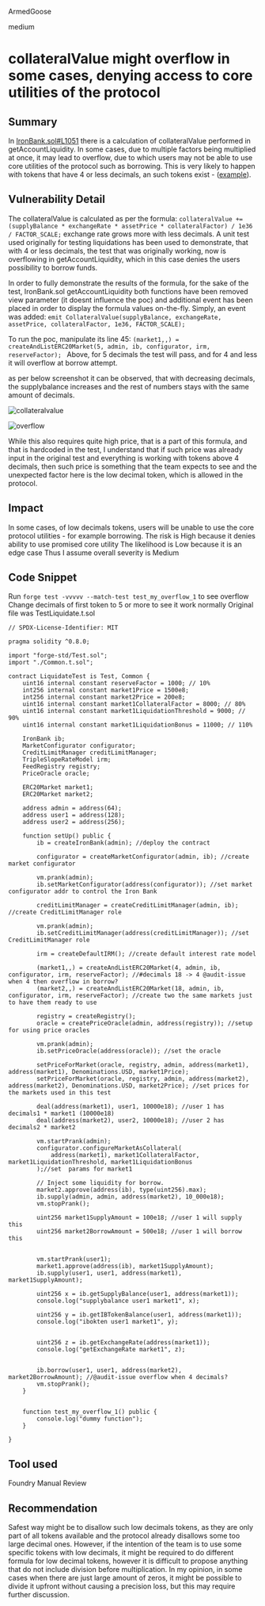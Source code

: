 ArmedGoose

medium

# collateralValue might overflow in some cases, denying access to core utilities of the protocol

## Summary
In [IronBank.sol#L1051](https://github.com/sherlock-audit/2023-05-ironbank/blob/main/ib-v2/src/protocol/pool/IronBank.sol#L1051) there is a calculation of collateralValue performed in getAccountLiquidity. In some cases, due to multiple factors being multiplied at once, it may lead to overflow, due to which users may not be able to use core utilities of the protocol such as borrowing. This is very likely to happen with tokens that have 4 or less decimals, an such tokens exist - ([example](https://github.com/d-xo/weird-erc20#low-decimals)).

## Vulnerability Detail
The collateralValue is calculated as per the formula: `collateralValue += (supplyBalance * exchangeRate * assetPrice * collateralFactor) / 1e36 / FACTOR_SCALE;`
exchange rate grows more with less decimals. A unit test used originally for testing liquidations has been used to demonstrate, that with 4 or less decimals, the test that was originally working, now is overflowing in getAccountLiquidity, which in this case denies the users possibility to borrow funds.

In order to fully demonstrate the results of the formula, for the sake of the test, IronBank.sol getAccountLiquidity both functions have been removed view parameter (it doesnt influence the poc) and additional event has been placed in order to display the formula values on-the-fly. Simply, an event was added: `emit CollateralValue(supplyBalance, exchangeRate, assetPrice, collateralFactor, 1e36, FACTOR_SCALE);`

To run the poc, manipulate its line 45:
`(market1,,) = createAndListERC20Market(5, admin, ib, configurator, irm, reserveFactor); `
Above, for 5 decimals the test will pass, and for 4 and less it will overflow at borrow attempt.

as per below screenshot it can be observed, that with decreasing decimals, the supplybalance increases and the rest of numbers stays with the same amount of decimals.

![collateralvalue](https://github.com/sherlock-audit/2023-05-ironbank-ArmedGoose/assets/120720673/1c470cde-a637-44c7-9c9d-096a0fff52ab)

![overflow](https://github.com/sherlock-audit/2023-05-ironbank-ArmedGoose/assets/120720673/efdeafee-bdfb-4041-a56a-93b36f794cfa)

While this also requires quite high price, that is a part of this formula, and that is hardcoded in the test, I understand that if such price was already input in the original test and everything is working with tokens above 4 decimals, then such price is something that the team expects to see and the unexpected factor here is the low decimal token, which is allowed in the protocol. 

## Impact
In some cases, of low decimals tokens, users will be unable to use the core protocol utilities - for example borrowing.
The risk is High because it denies ability to use promised core utility
The likelihood is Low because it is an edge case
Thus I assume overall severity is Medium

## Code Snippet
Run `forge test -vvvvv --match-test test_my_overflow_1` to see overflow
Change decimals of first token to 5 or more to see it work normally
Original file was TestLiquidate.t.sol
```solidity
// SPDX-License-Identifier: MIT

pragma solidity ^0.8.0;

import "forge-std/Test.sol";
import "./Common.t.sol";

contract LiquidateTest is Test, Common {
    uint16 internal constant reserveFactor = 1000; // 10%
    int256 internal constant market1Price = 1500e8;
    int256 internal constant market2Price = 200e8;
    uint16 internal constant market1CollateralFactor = 8000; // 80%
    uint16 internal constant market1LiquidationThreshold = 9000; // 90%
    uint16 internal constant market1LiquidationBonus = 11000; // 110%

    IronBank ib;
    MarketConfigurator configurator;
    CreditLimitManager creditLimitManager;
    TripleSlopeRateModel irm;
    FeedRegistry registry;
    PriceOracle oracle;

    ERC20Market market1;
    ERC20Market market2;

    address admin = address(64);
    address user1 = address(128);
    address user2 = address(256);

    function setUp() public {
        ib = createIronBank(admin); //deploy the contract

        configurator = createMarketConfigurator(admin, ib); //create market configurator

        vm.prank(admin);
        ib.setMarketConfigurator(address(configurator)); //set market configurator addr to control the Iron Bank

        creditLimitManager = createCreditLimitManager(admin, ib); //create CreditLimitManager role

        vm.prank(admin);
        ib.setCreditLimitManager(address(creditLimitManager)); //set CreditLimitManager role

        irm = createDefaultIRM(); //create default interest rate model

        (market1,,) = createAndListERC20Market(4, admin, ib, configurator, irm, reserveFactor); //#decimals 18 -> 4 @audit-issue when 4 then overflow in borrow?
        (market2,,) = createAndListERC20Market(18, admin, ib, configurator, irm, reserveFactor); //create two the same markets just to have them ready to use

        registry = createRegistry();
        oracle = createPriceOracle(admin, address(registry)); //setup for using price oracles

        vm.prank(admin);
        ib.setPriceOracle(address(oracle)); //set the oracle

        setPriceForMarket(oracle, registry, admin, address(market1), address(market1), Denominations.USD, market1Price); 
        setPriceForMarket(oracle, registry, admin, address(market2), address(market2), Denominations.USD, market2Price); //set prices for the markets used in this test

        deal(address(market1), user1, 10000e18); //user 1 has decimals1 * market1 (10000e18)
        deal(address(market2), user2, 10000e18); //user 2 has decimals2 * market2

        vm.startPrank(admin);
        configurator.configureMarketAsCollateral(
            address(market1), market1CollateralFactor, market1LiquidationThreshold, market1LiquidationBonus
        );//set  params for market1 

        // Inject some liquidity for borrow.
        market2.approve(address(ib), type(uint256).max);
        ib.supply(admin, admin, address(market2), 10_000e18);
        vm.stopPrank();

        uint256 market1SupplyAmount = 100e18; //user 1 will supply this 
        uint256 market2BorrowAmount = 500e18; //user 1 will borrow this


        vm.startPrank(user1);
        market1.approve(address(ib), market1SupplyAmount);
        ib.supply(user1, user1, address(market1), market1SupplyAmount);

        uint256 x = ib.getSupplyBalance(user1, address(market1));
        console.log("supplybalance user1 market1", x);

        uint256 y = ib.getIBTokenBalance(user1, address(market1));
        console.log("ibokten user1 market1", y);
        

        uint256 z = ib.getExchangeRate(address(market1));
        console.log("getExchangeRate market1", z);
        

        ib.borrow(user1, user1, address(market2), market2BorrowAmount); //@audit-issue overflow when 4 decimals?
        vm.stopPrank();
    }


    function test_my_overflow_1() public {
        console.log("dummy function");
    }

}
```

## Tool used
Foundry
Manual Review

## Recommendation
Safest way might be to disallow such low decimals tokens, as they are only part of all tokens available and the protocol already disallows some too large decimal ones. However, if the intention of the team is to use some specific tokens with low decimals, it might be required to do different formula for low decimal tokens, however it is difficult to propose anything that do not include division before multiplication. In my opinion, in some cases when there are just large amount of zeros, it might be possible to divide it upfront without causing a precision loss, but this may require further discussion.